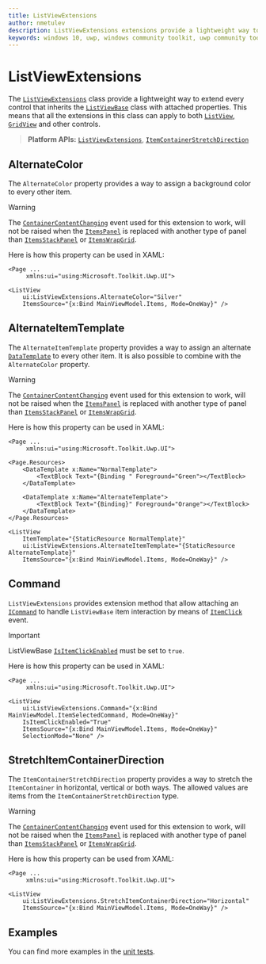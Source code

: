 ```yaml
---
title: ListViewExtensions
author: nmetulev
description: ListViewExtensions extensions provide a lightweight way to extend every control that inherits the ListViewBase class with attached properties.
keywords: windows 10, uwp, windows community toolkit, uwp community toolkit, uwp toolkit, ListViewBase, extensions
---
```


# ListViewExtensions

The [`ListViewExtensions`](https://docs.microsoft.com/dotnet/api/microsoft.toolkit.uwp.ui.listviewextensions) class provide a lightweight way to extend every control that inherits the [`ListViewBase`](https://docs.microsoft.com/uwp/api/Windows.UI.Xaml.Controls.ListViewBase) class with attached properties. This means that all the extensions in this class can apply to both [`ListView`](https://docs.microsoft.com/uwp/api/windows.ui.xaml.controls.listview), [`GridView`](https://docs.microsoft.com/uwp/api/windows.ui.xaml.controls.gridview) and other controls.

> **Platform APIs:** [`ListViewExtensions`](https://docs.microsoft.com/dotnet/api/microsoft.toolkit.uwp.ui.listviewextensions), [`ItemContainerStretchDirection`](https://docs.microsoft.com/dotnet/api/microsoft.toolkit.uwp.ui.ItemContainerStretchDirection)

## AlternateColor

The `AlternateColor` property provides a way to assign a background color to every other item.

> [!WARNING]
> The [`ContainerContentChanging`](https://docs.microsoft.com/uwp/api/windows.ui.xaml.controls.listviewbase#Windows_UI_Xaml_Controls_ListViewBase_ContainerContentChanging) event used for this extension to work, will not be raised when the [`ItemsPanel`](https://docs.microsoft.com/uwp/api/windows.ui.xaml.controls.itemscontrol.itemspanel) is replaced with another type of panel than [`ItemsStackPanel`](https://docs.microsoft.com/uwp/api/windows.ui.xaml.controls.itemsstackpanel) or [`ItemsWrapGrid`](https://docs.microsoft.com/uwp/api/windows.ui.xaml.controls.itemswrapgrid).

Here is how this property can be used in XAML:

```xaml
<Page ...
     xmlns:ui="using:Microsoft.Toolkit.Uwp.UI">

<ListView
    ui:ListViewExtensions.AlternateColor="Silver"
    ItemsSource="{x:Bind MainViewModel.Items, Mode=OneWay}" />
```

## AlternateItemTemplate

The `AlternateItemTemplate` property provides a way to assign an alternate [`DataTemplate`](https://docs.microsoft.com/uwp/api/windows.ui.xaml.datatemplate) to every other item. It is also possible to combine with the `AlternateColor` property.

> [!WARNING]
> The [`ContainerContentChanging`](https://docs.microsoft.com/uwp/api/windows.ui.xaml.controls.listviewbase#Windows_UI_Xaml_Controls_ListViewBase_ContainerContentChanging) event used for this extension to work, will not be raised when the [`ItemsPanel`](https://docs.microsoft.com/uwp/api/windows.ui.xaml.controls.itemscontrol.itemspanel) is replaced with another type of panel than [`ItemsStackPanel`](https://docs.microsoft.com/uwp/api/windows.ui.xaml.controls.itemsstackpanel) or [`ItemsWrapGrid`](https://docs.microsoft.com/uwp/api/windows.ui.xaml.controls.itemswrapgrid).

Here is how this property can be used in XAML:

```xaml
<Page ...
     xmlns:ui="using:Microsoft.Toolkit.Uwp.UI">

<Page.Resources>
    <DataTemplate x:Name="NormalTemplate">
        <TextBlock Text="{Binding " Foreground="Green"></TextBlock>
    </DataTemplate>
    
    <DataTemplate x:Name="AlternateTemplate">
        <TextBlock Text="{Binding}" Foreground="Orange"></TextBlock>
    </DataTemplate>
</Page.Resources>

<ListView
    ItemTemplate="{StaticResource NormalTemplate}"
    ui:ListViewExtensions.AlternateItemTemplate="{StaticResource AlternateTemplate}"
    ItemsSource="{x:Bind MainViewModel.Items, Mode=OneWay}" />
```

## Command

`ListViewExtensions` provides extension method that allow attaching an [`ICommand`](https://docs.microsoft.com/uwp/api/Windows.UI.Xaml.Input.ICommand) to handle `ListViewBase` item interaction by means of [`ItemClick`](https://docs.microsoft.com/uwp/api/windows.ui.xaml.controls.listviewbase#Windows_UI_Xaml_Controls_ListViewBase_ItemClick) event.

> [!IMPORTANT]
> ListViewBase [`IsItemClickEnabled`](https://docs.microsoft.com/uwp/api/windows.ui.xaml.controls.listviewbase#Windows_UI_Xaml_Controls_ListViewBase_IsItemClickEnabled) must be set to `true`.

Here is how this property can be used in XAML:

```xaml
<Page ...
     xmlns:ui="using:Microsoft.Toolkit.Uwp.UI">
     
<ListView
    ui:ListViewExtensions.Command="{x:Bind MainViewModel.ItemSelectedCommand, Mode=OneWay}"
    IsItemClickEnabled="True"
    ItemsSource="{x:Bind MainViewModel.Items, Mode=OneWay}"
    SelectionMode="None" />
```

## StretchItemContainerDirection

The `ItemContainerStretchDirection` property provides a way to stretch the `ItemContainer` in horizontal, vertical or both ways. The allowed values are items from the `ItemContainerStretchDirection` type.

> [!WARNING]
> The [`ContainerContentChanging`](https://docs.microsoft.com/uwp/api/windows.ui.xaml.controls.listviewbase#Windows_UI_Xaml_Controls_ListViewBase_ContainerContentChanging) event used for this extension to work, will not be raised when the [`ItemsPanel`](https://docs.microsoft.com/uwp/api/windows.ui.xaml.controls.itemscontrol.itemspanel) is replaced with another type of panel than [`ItemsStackPanel`](https://docs.microsoft.com/uwp/api/windows.ui.xaml.controls.itemsstackpanel) or [`ItemsWrapGrid`](https://docs.microsoft.com/uwp/api/windows.ui.xaml.controls.itemswrapgrid).

Here is how this property can be used from XAML:

```xaml
<Page ...
     xmlns:ui="using:Microsoft.Toolkit.Uwp.UI">

<ListView
    ui:ListViewExtensions.StretchItemContainerDirection="Horizontal"
    ItemsSource="{x:Bind MainViewModel.Items, Mode=OneWay}" />
```

## Examples

You can find more examples in the [unit tests](https://github.com/windows-toolkit/WindowsCommunityToolkit/tree/master/UnitTests).